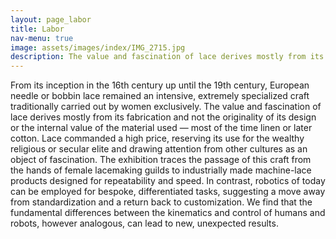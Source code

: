 ```yaml
---
layout: page_labor
title: Labor
nav-menu: true
image: assets/images/index/IMG_2715.jpg
description: The value and fascination of lace derives mostly from its fabrication and not the originality of its design or the internal value of the material used.
---
```

From its inception in the 16th century up until the 19th century, European needle or bobbin lace remained an intensive, extremely specialized craft traditionally carried out by women exclusively. The value and fascination of lace derives mostly from its fabrication and not the originality of its design or the internal value of the material used — most of the time linen or later cotton. Lace commanded a high price, reserving its use for the wealthy religious or secular elite and drawing attention from other cultures as an object of fascination. The exhibition traces the passage of this craft from the hands of female lacemaking guilds to industrially made machine-lace products designed for repeatability and speed. In contrast, robotics of today can be employed for bespoke, differentiated tasks, suggesting a move away from standardization and a return back to customization. We find that the fundamental differences between the kinematics and control of humans and robots, however analogous, can lead to new, unexpected results.


